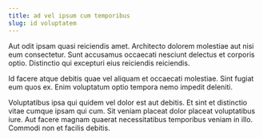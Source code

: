 ```yaml
---
title: ad vel ipsum cum temporibus
slug: id voluptatem
---
```


Aut odit ipsam quasi reiciendis amet. Architecto dolorem molestiae aut nisi eum consectetur. Sunt accusamus occaecati nesciunt delectus et corporis optio. Distinctio qui excepturi eius reiciendis reiciendis.

Id facere atque debitis quae vel aliquam et occaecati molestiae. Sint fugiat eum quos ex. Enim voluptatum optio tempora nemo impedit deleniti.

Voluptatibus ipsa qui quidem vel dolor est aut debitis. Et sint et distinctio vitae cumque ipsam qui cum. Sit veniam placeat dolor placeat voluptatibus iure. Aut facere magnam quaerat necessitatibus temporibus veniam in illo. Commodi non et facilis debitis.
